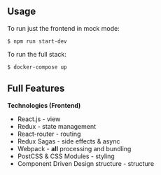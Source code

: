 ## Usage

To run just the frontend in mock mode:

    $ npm run start-dev

To run the full stack:

    $ docker-compose up

## Full Features

__Technologies (Frontend)__

* React.js - view
* Redux - state management
* React-router - routing
* Redux Sagas - side effects & async
* Webpack - __all__ processing and bundling
* PostCSS & CSS Modules - styling
* Component Driven Design structure - structure